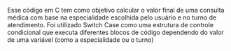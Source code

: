 Esse código em C tem como objetivo calcular o valor final de uma consulta médica com base na especialidade escolhida pelo usuário e no turno de atendimento. Foi utilizado Switch Case como uma estrutura de controle condicional que executa diferentes blocos de código dependendo do valor de uma variável (como a especialidade ou o turno)

